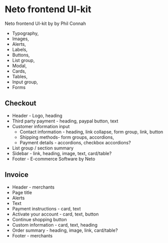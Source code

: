 # Neto frontend UI-kit

Neto frontend UI-kit by by Phil Connah

- Typography,
- Images,
- Alerts,
- Labels,
- Buttons,
- List group,
- Modal,
- Cards,
- Tables,
- Input group,
- Forms

## Checkout

- Header - Logo, heading
- Third party payment - heading, paypal button, text
- Customer information input
	- Contact information - heading, link collapse, form group, link, button
	- Shipping methods- form groups, accordions,
	- Payment details -  accordions, checkbox accordions? 
- List group / section summary
- Sidebar - link, heading, image, text, card/table?
- Footer - E-commerce Software by Neto

## Invoice

- Header - merchants
- Page title
- Alerts
- Text
- Payment instructions - card, text
- Activate your account - card, text, button
- Continue shopping button
- Custom information - card, text, heading
- Order summary - heading, image, link, card/table?
- Footer - merchants
